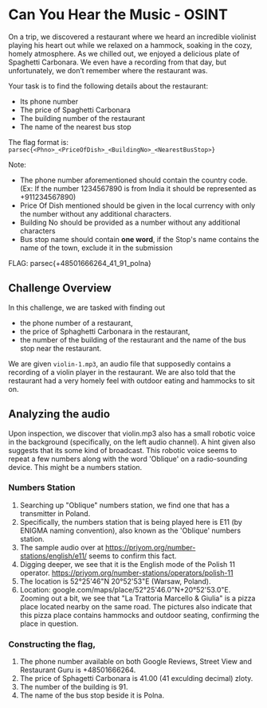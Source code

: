 # Can You Hear the Music - OSINT
On a trip, we discovered a restaurant where we heard an incredible violinist playing his heart out while we relaxed on a hammock, soaking in the cozy, homely atmosphere. As we chilled out, we enjoyed a delicious plate of Spaghetti Carbonara. We even have a recording from that day, but unfortunately, we don’t remember where the restaurant was.

Your task is to find the following details about the restaurant:
- Its phone number
- The price of Spaghetti Carbonara
- The building number of the restaurant
- The name of the nearest bus stop

The flag format is: `parsec{<Phno>_<PriceOfDish>_<BuildingNo>_<NearestBusStop>}`

Note:
* The phone number aforementioned should contain the country code. (Ex: If the number 1234567890 is from India it should be represented as +911234567890)
* Price Of Dish mentioned should be given in the local currency with only the number without any additional characters.
* Building No should be provided as a number without any additional characters
* Bus stop name should contain **one word**, if the Stop's name contains the name of the town, exclude it in the submission


FLAG: parsec{+48501666264_41_91_polna}

## Challenge Overview

In this challenge, we are tasked with finding out 
 - the phone number of a restaurant, 
 - the price of Sphaghetti Carbonara in the restaurant, 
 - the number of the building of the restaurant and the name of the bus stop near the restaurant. 
 
We are given `violin-1.mp3`, an audio file that supposedly contains a recording of a violin player in the restaurant. We are also told that the restaurant had a very homely feel with outdoor eating and hammocks to sit on.

## Analyzing the audio

Upon inspection, we discover that violin.mp3 also has a small robotic voice in the background (specifically, on the left audio channel).
A hint given also suggests that its some kind of broadcast.
This robotic voice seems to repeat a few numbers along with the word 'Oblique' on a radio-sounding device.
This might be a numbers station.

### Numbers Station

1. Searching up "Oblique" numbers station, we find one that has a transmitter in Poland.
2. Specifically, the numbers station that is being played here is E11 (by ENIGMA naming convention), also known as the 'Oblique' numbers station.
3. The sample audio over at https://priyom.org/number-stations/english/e11/ seems to confirm this fact.
4. Digging deeper, we see that it is the English mode of the Polish 11 operator. https://priyom.org/number-stations/operators/polish-11
5. The location is 	52°25'46"N 20°52'53"E (Warsaw, Poland).
6. Location: google.com/maps/place/52°25'46.0"N+20°52'53.0"E. Zooming out a bit, we see that "La Trattoria Marcello & Giulia" is a pizza place located nearby on the same road. The pictures also indicate that this pizza place contains hammocks and outdoor seating, confirming the place in question. 

### Constructing the flag, 

1. The phone number available on both Google Reviews, Street View and Restaurant Guru is +48501666264.
2. The price of Sphagetti Carbonara is 41.00 (41 exculding decimal) zloty.
3. The number of the building is 91.
4. The name of the bus stop beside it is Polna.